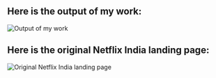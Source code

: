 ## Here is the output of my work:

<img src="readme-assets/output.png"
     alt="Output of my work"/>

## Here is the original Netflix India landing page:

<img src="readme-assets/original.png"
     alt="Original Netflix India landing page" />
